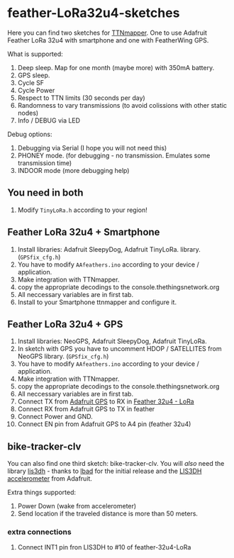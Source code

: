 # feather-LoRa32u4-sketches
Here you can find two sketches for [TTNmapper](http://ttnmapper.org). One to use Adafruit Feather LoRa 32u4 with smartphone and one with
FeatherWing GPS.

What is supported:
1. Deep sleep. Map for one month (maybe more) with 350mA battery.
2. GPS sleep.
3. Cycle SF
4. Cycle Power
5. Respect to TTN limits (30 seconds per day)
6. Randomness to vary transmissions (to avoid colissions with other static nodes)
7. Info / DEBUG via LED

Debug options:
1. Debugging via Serial (I hope you will not need this)
2. PHONEY mode. (for debugging - no transmission. Emulates some transmission time)
3. INDOOR mode (more debugging help)

## You need in both
1. Modify `TinyLoRa.h` according to your region!

## Feather LoRa 32u4 + Smartphone
1. Install libraries: Adafruit SleepyDog, Adafruit TinyLoRa.
 library. (`GPSfix_cfg.h`)
2. You have to modify `AAfeathers.ino` according to your device / application.
3. Make integration with TTNmapper.
4. copy the appropriate decodings to the console.thethingsnetwork.org
5. All neccessary variables are in first tab.
6. Install to your Smartphone ttnmapper and configure it.

## Feather LoRa 32u4 + GPS
1. Install libraries: NeoGPS, Adafruit SleepyDog, Adafruit TinyLoRa.
2. In sketch with GPS you have to uncomment HDOP / SATELLITES from NeoGPS
 library. (`GPSfix_cfg.h`)
3. You have to modify `AAfeathers.ino` according to your device / application.
4. Make integration with TTNmapper.
5. copy the appropriate decodings to the console.thethingsnetwork.org
6. All neccessary variables are in first tab.
7. Connect TX from [Adafruit GPS](https://www.adafruit.com/product/3133) to RX in [Feather 32u4 - LoRa](https://www.adafruit.com/product/3078)
8. Connect RX from Adafruit GPS to TX in feather
9. Connect Power and GND.
10. Connect EN pin from Adafruit GPS to A4 pin (feather 32u4)

## bike-tracker-clv
You can also find one third sketch: bike-tracker-clv. You will *also* need the library [lis3dh](https://github.com/clavisound/lis3dh-motion-detection/) - thanks to [lbad](https://github.com/ldab/lis3dh-motion-detection) for the initial release and the [LIS3DH accelerometer](https://www.adafruit.com/product/2809) from Adafruit.

Extra things supported:
1. Power Down (wake from accelerometer)
2. Send location if the traveled distance is more than 50 meters.

### extra connections
1. Connect INT1 pin fron LIS3DH to #10 of feather-32u4-LoRa
